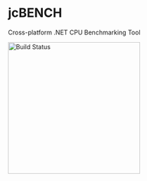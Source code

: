 # jcBENCH
Cross-platform .NET CPU Benchmarking Tool

<img src="https://ci.appveyor.com/api/github/webhook?id=x8wimu6hclmhlxex?svg=true" alt="Build Status" width="300" />
